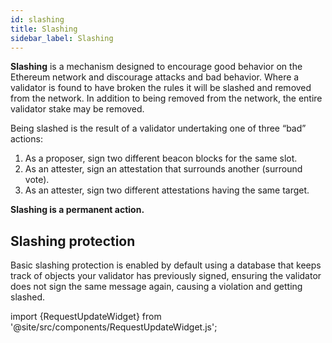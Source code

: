 ```yaml
---
id: slashing
title: Slashing
sidebar_label: Slashing
---
```


**Slashing** is a mechanism designed to encourage good behavior on the Ethereum network and discourage attacks and bad behavior. Where a validator is found to have broken the rules it will be slashed and removed from the network. In addition to being removed from the network, the entire validator stake may be removed. 

Being slashed is the result of a validator undertaking one of three “bad” actions: 

1. As a proposer, sign two different beacon blocks for the same slot.
2. As an attester, sign an attestation that surrounds another (surround vote).
3. As an attester, sign two different attestations having the same target.

**Slashing is a permanent action.** 

## Slashing protection

Basic slashing protection is enabled by default using a database that keeps track of objects your validator has previously signed, ensuring the validator does not sign the same message again, causing a violation and getting slashed. 

import {RequestUpdateWidget} from '@site/src/components/RequestUpdateWidget.js';

<RequestUpdateWidget docTitle="Slashing"/>